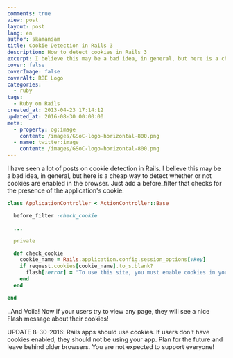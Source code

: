 ```yaml
---
comments: true
view: post
layout: post
lang: en
author: skamansam
title: Cookie Detection in Rails 3
description: How to detect cookies in Rails 3
excerpt: I believe this may be a bad idea, in general, but here is a cheap way
cover: false
coverImage: false
coverAlt: RBE Logo
categories:
  - ruby
tags:
  - Ruby on Rails
created_at: 2013-04-23 17:14:12
updated_at: 2016-08-30 00:00:00
meta:
  - property: og:image
    content: /images/GSoC-logo-horizontal-800.png
  - name: twitter:image
    content: /images/GSoC-logo-horizontal-800.png
---
```


I have seen a lot of posts on cookie detection in Rails. I believe this may be a
bad idea, in general, but here is a cheap way to detect whether or not cookies
are enabled in the browser. Just add a before_filter that checks for the
presence of the application's cookie.


```ruby
class ApplicationController < ActionController::Base

  before_filter :check_cookie

  ...

  private

  def check_cookie
    cookie_name = Rails.application.config.session_options[:key]
    if request.cookies[cookie_name].to_s.blank?
      flash[:error] = "To use this site, you must enable cookies in your browser's settings."
    end
  end

end
```
..And Voila! Now if your users try to view any page, they will see a nice Flash message about their cookies!

UPDATE 8-30-2016: Rails apps should use cookies. If users don't have cookies
enabled, they should not be using your app. Plan for the future and leave behind
older browsers. You are not expected to support everyone!
